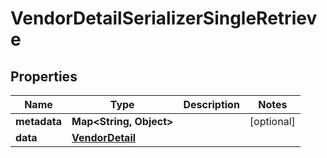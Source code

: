 

# VendorDetailSerializerSingleRetrieve


## Properties

| Name | Type | Description | Notes |
|------------ | ------------- | ------------- | -------------|
|**metadata** | **Map&lt;String, Object&gt;** |  |  [optional] |
|**data** | [**VendorDetail**](VendorDetail.md) |  |  |



